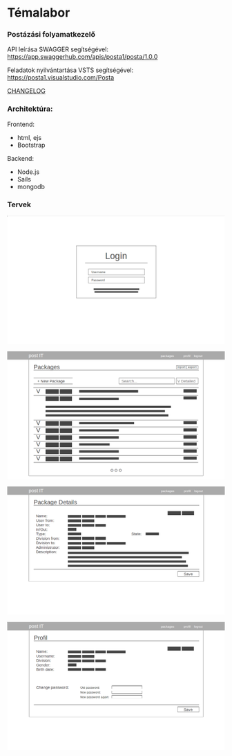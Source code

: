 # Témalabor
### Postázási folyamatkezelő

API leírása SWAGGER segítségével:
https://app.swaggerhub.com/apis/posta1/posta/1.0.0

Feladatok nyilvántartása VSTS segítségével:
https://posta1.visualstudio.com/Posta

[CHANGELOG](./CHANGELOG.md)

### Architektúra:

Frontend:
  - html, ejs
  - Bootstrap

Backend:
  - Node.js
  - Sails
  - mongodb
  
### Tervek

![](assets/wireframe1.png)

![](assets/wireframe2.png)

![](assets/wireframe3.png)

![](assets/wireframe4.png)


